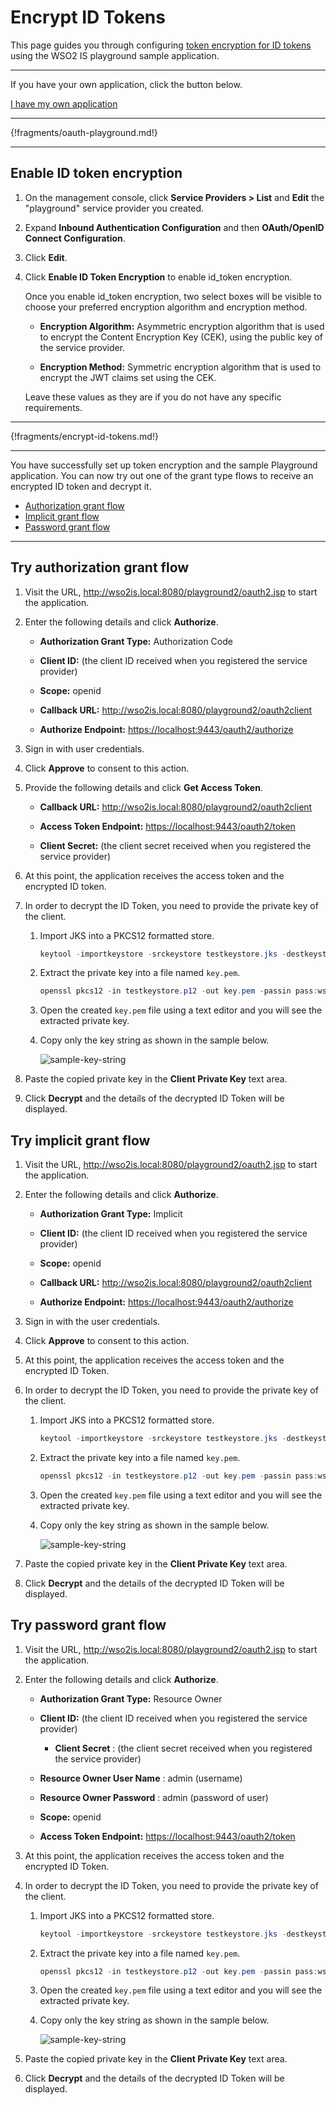 # Encrypt ID Tokens

This page guides you through configuring [token encryption for ID tokens](insertlink) using the WSO2 IS playground sample application. 

----

If you have your own application, click the button below.

<a class="samplebtn_a" href="../../guides/login/oidc-token-encryption"   rel="nofollow noopener">I have my own application</a>

----

{!fragments/oauth-playground.md!}

----

## Enable ID token encryption

1. On the management console, click **Service Providers > List** and **Edit** the "playground" service provider you created. 

2. Expand **Inbound Authentication Configuration** and then **OAuth/OpenID Connect Configuration**. 

3. Click **Edit**.

4. Click **Enable ID Token Encryption** to enable id\_token encryption.

    Once you enable id\_token encryption, two select boxes will be
    visible to choose your preferred encryption algorithm and encryption
    method.

    -   **Encryption Algorithm:** Asymmetric encryption algorithm that is used to encrypt the Content Encryption Key (CEK), using the
        public key of the service provider.

    -   **Encryption Method:** Symmetric encryption algorithm that is used to encrypt the JWT claims set using the CEK.

    Leave these values as they are if you do not have any specific requirements.

-----

{!fragments/encrypt-id-tokens.md!}

----

You have successfully set up token encryption and the sample Playground application. You can now try out one of the grant type flows to receive an encrypted ID token and decrypt it.

- [Authorization grant flow](#try-authorization-grant-flow)
- [Implicit grant flow](#try-implicit-grant-flow)
- [Password grant flow](#try-password-grant-flow)

----

## Try authorization grant flow

1.  Visit the URL, <http://wso2is.local:8080/playground2/oauth2.jsp> to start the application.

2.  Enter the following details and click **Authorize**.

    -   **Authorization Grant Type:** Authorization Code

    -   **Client ID:** (the client ID received when you registered the service provider)

    -   **Scope:** openid

    -   **Callback URL:** <http://wso2is.local:8080/playground2/oauth2client>

    -   **Authorize Endpoint:** <https://localhost:9443/oauth2/authorize>

3.  Sign in with user credentials.

4.  Click **Approve** to consent to this action.

5.  Provide the following details and click **Get Access Token**.  

    -   **Callback URL:**  <http://wso2is.local:8080/playground2/oauth2client>

    -   **Access Token Endpoint:** <https://localhost:9443/oauth2/token>

    -   **Client Secret:** (the client secret received when you registered the service provider)  

6.  At this point, the application receives the access token and the encrypted ID token.

7.  In order to decrypt the ID Token, you need to provide the private key of the client.

    1.  Import JKS into a PKCS12 formatted store.

        ``` java
        keytool -importkeystore -srckeystore testkeystore.jks -destkeystore testkeystore.p12 -srcstoretype JKS -deststoretype PKCS12 -srcstorepass wso2carbon -deststorepass wso2carbon -srcalias wso2carbon -destalias wso2carbon -srckeypass wso2carbon -destkeypass wso2carbon
        ```

    2.  Extract the private key into a file named `key.pem`.

        ``` java
        openssl pkcs12 -in testkeystore.p12 -out key.pem -passin pass:wso2carbon -passout pass:wso2carbon -nodes -nocerts
        ```

    3.  Open the created `key.pem` file using a text editor and you will see the extracted private key.

    4.  Copy only the key string as shown in the sample below.

        ![sample-key-string](../../assets/img/guides/sample-key-string.png)

8.  Paste the copied private key in the **Client Private Key** text area.

9.  Click **Decrypt** and the details of the decrypted ID Token will be displayed.

## Try implicit grant flow

1.  Visit the URL, <http://wso2is.local:8080/playground2/oauth2.jsp> to
    start the application.

2.  Enter the following details and click **Authorize**.

    -   **Authorization Grant Type:** Implicit

    -   **Client ID:** (the client ID received when you registered the service provider)

    -   **Scope:** openid 

    -   **Callback URL:** <http://wso2is.local:8080/playground2/oauth2client>

    -   **Authorize Endpoint:** <https://localhost:9443/oauth2/authorize>

4.  Sign in with the user credentials.  

5.  Click **Approve** to consent to this action.  

6.  At this point, the application receives the access token and the encrypted ID Token. 
 
7.  In order to decrypt the ID Token, you need to provide the private key of the client.

    1.  Import JKS into a PKCS12 formatted store.

        ``` java
        keytool -importkeystore -srckeystore testkeystore.jks -destkeystore testkeystore.p12 -srcstoretype JKS -deststoretype PKCS12 -srcstorepass wso2carbon -deststorepass wso2carbon -srcalias wso2carbon -destalias wso2carbon -srckeypass wso2carbon -destkeypass wso2carbon
        ```

    2.  Extract the private key into a file named `key.pem`.

        ``` java
        openssl pkcs12 -in testkeystore.p12 -out key.pem -passin pass:wso2carbon -passout pass:wso2carbon -nodes -nocerts
        ```

    3.  Open the created `key.pem` file using a text editor and you will see the extracted private key.

    4.  Copy only the key string as shown in the sample below.

        ![sample-key-string](../../assets/img/guides/sample-key-string.png)

8.  Paste the copied private key in the **Client Private Key** text area.

9.  Click **Decrypt** and the details of the decrypted ID Token will be displayed.


## Try password grant flow 


1. Visit the URL, <http://wso2is.local:8080/playground2/oauth2.jsp> to start the application.

2. Enter the following details and click **Authorize**.

    -   **Authorization Grant Type:** Resource Owner
    
    -   **Client ID:** (the client ID received when you registered the service provider)

        -   **Client Secret** : (the client secret received when you registered the service provider)

    -   **Resource Owner User Name** : admin (username)

    -   **Resource Owner Password** : admin (password of user)

    -   **Scope:** openid 

    -   **Access Token Endpoint:** <https://localhost:9443/oauth2/token>

4.  At this point, the application receives the access token and the encrypted ID Token.  

5.  In order to decrypt the ID Token, you need to provide the private key of the client.
    1.  Import JKS into a PKCS12 formatted store.

        ``` java
        keytool -importkeystore -srckeystore testkeystore.jks -destkeystore testkeystore.p12 -srcstoretype JKS -deststoretype PKCS12 -srcstorepass wso2carbon -deststorepass wso2carbon -srcalias wso2carbon -destalias wso2carbon -srckeypass wso2carbon -destkeypass wso2carbon
        ```

    2.  Extract the private key into a file named `key.pem`.

        ``` java
        openssl pkcs12 -in testkeystore.p12 -out key.pem -passin pass:wso2carbon -passout pass:wso2carbon -nodes -nocerts
        ```

    3.  Open the created `key.pem` file using a text editor and you will see the extracted private key.

    4.  Copy only the key string as shown in the sample below.

        ![sample-key-string](../../assets/img/guides/sample-key-string.png)


6.  Paste the copied private key in the **Client Private Key** text area.

7.  Click **Decrypt** and the details of the decrypted ID Token will be displayed.



